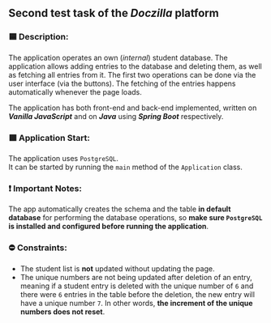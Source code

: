 ## Second test task of the _Doczilla_ platform
### 🟦 Description:
The application operates an own (_internal_) student database. The application allows adding entries to the database and deleting them, as well as fetching all entries from it. The first two operations can be done via the user interface (via the buttons). The fetching of the entries happens automatically whenever the page loads.

The application has both front-end and back-end implemented, written on _**Vanilla JavaScript**_ and on _**Java**_ using _**Spring Boot**_ respectively.

### 🟩 Application Start:
The application uses `PostgreSQL`.\
It can be started by running the ```main``` method of the ```Application``` class.

### ❗ Important Notes:
The app automatically creates the schema and the table **in default database** for performing the database operations, so **make sure `PostgreSQL` is installed and configured before running the application**.

### ⛔ Constraints:
* The student list is **not** updated without updating the page.
* The unique numbers are not being updated after deletion of an entry, meaning if a student entry is deleted with the unique number of `6` and there were `6` entries in the table before the deletion, the new entry will have a unique number `7`. In other words, **the increment of the unique numbers does not reset**.